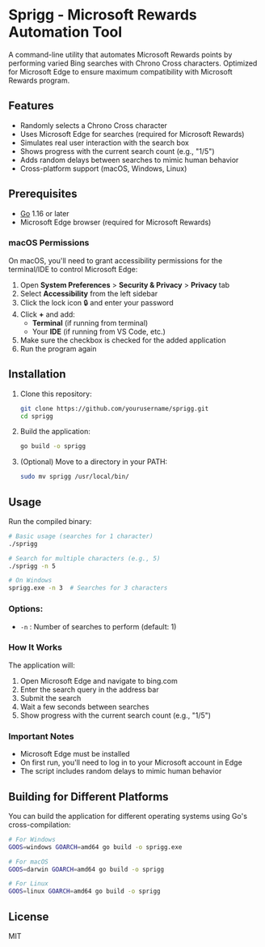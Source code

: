 # Sprigg - Microsoft Rewards Automation Tool

A command-line utility that automates Microsoft Rewards points by performing varied Bing searches with Chrono Cross characters. Optimized for Microsoft Edge to ensure maximum compatibility with Microsoft Rewards program.

## Features

- Randomly selects a Chrono Cross character
- Uses Microsoft Edge for searches (required for Microsoft Rewards)
- Simulates real user interaction with the search box
- Shows progress with the current search count (e.g., "1/5")
- Adds random delays between searches to mimic human behavior
- Cross-platform support (macOS, Windows, Linux)

## Prerequisites

- [Go](https://golang.org/doc/install) 1.16 or later
- Microsoft Edge browser (required for Microsoft Rewards)

### macOS Permissions

On macOS, you'll need to grant accessibility permissions for the terminal/IDE to control Microsoft Edge:

1. Open **System Preferences** > **Security & Privacy** > **Privacy** tab
2. Select **Accessibility** from the left sidebar
3. Click the lock icon 🔒 and enter your password
4. Click **+** and add:
   - **Terminal** (if running from terminal)
   - Your **IDE** (if running from VS Code, etc.)
5. Make sure the checkbox is checked for the added application
6. Run the program again

## Installation

1. Clone this repository:
   ```bash
   git clone https://github.com/yourusername/sprigg.git
   cd sprigg
   ```

2. Build the application:
   ```bash
   go build -o sprigg
   ```
   
3. (Optional) Move to a directory in your PATH:
   ```bash
   sudo mv sprigg /usr/local/bin/
   ```

## Usage

Run the compiled binary:

```bash
# Basic usage (searches for 1 character)
./sprigg

# Search for multiple characters (e.g., 5)
./sprigg -n 5

# On Windows
sprigg.exe -n 3  # Searches for 3 characters
```

### Options:
- `-n` : Number of searches to perform (default: 1)
  
### How It Works

The application will:
1. Open Microsoft Edge and navigate to bing.com
2. Enter the search query in the address bar
3. Submit the search
4. Wait a few seconds between searches
5. Show progress with the current search count (e.g., "1/5")

### Important Notes

- Microsoft Edge must be installed
- On first run, you'll need to log in to your Microsoft account in Edge
- The script includes random delays to mimic human behavior

## Building for Different Platforms

You can build the application for different operating systems using Go's cross-compilation:

```bash
# For Windows
GOOS=windows GOARCH=amd64 go build -o sprigg.exe

# For macOS
GOOS=darwin GOARCH=amd64 go build -o sprigg

# For Linux
GOOS=linux GOARCH=amd64 go build -o sprigg
```

## License

MIT
